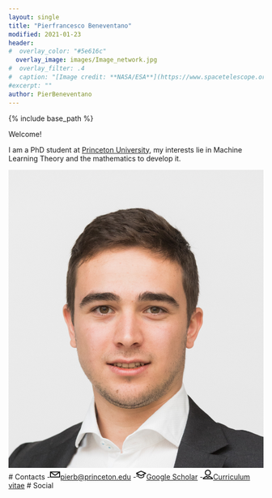 ```yaml
---
layout: single
title: "Pierfrancesco Beneventano"
modified: 2021-01-23
header:
#  overlay_color: "#5e616c"
  overlay_image: images/Image_network.jpg
#  overlay_filter: .4
#  caption: "[Image credit: **NASA/ESA**](https://www.spacetelescope.org/images/heic0515a/)"
#excerpt: ""
author: PierBeneventano
---
```


{% include base_path %}
<p>Welcome!</p>



I am a PhD student at <a href="https://orfe.princeton.edu/home" class="links">Princeton University</a>, my interests lie in Machine Learning Theory and the mathematics to develop it. 



<img src="./images/face_016.jpg" alt="alt text" class="avatar">
# Contacts
-<img height="20" width="20" src="./assets/icons/mail.svg" /><a class="contact-link"href="">pierb@princeton.edu</a>
-<img height="20" width="20" src="./assets/icons/graduation.svg" /><a class="contact-link"href="https://scholar.google.com/citations?user=spL439oAAAAJ&hl=en">Google Scholar</a>
-<img height="20" width="20" src="./assets/icons/user.svg" /><a class="contact-link"href="https://pierbeneventano.github.io/CV/CV_Beneventano.pdf">Curriculum vitae</a>
</ul>
# Social
          <!--  <a href="https://www.facebook.com/PierBene"><span
                  class="social-icon fa fa-facebook"></span></a> -->
          <a href="https://twitter.com/PierBeneventano"><span
                  class="social-icon fa fa-twitter"></span></a>
          <a href="https://www.linkedin.com/in/pierbeneventano/"><span
                  class="social-icon fa fa-linkedin"></span></a>
          <!--  <a href="https://www.instagram.com/pierbene96/"><span
                  class="social-icon fa fa-instagram"></span></a> -->
          <a href="https://join.skype.com/invite/kobWyHxDkzse"><span
                  class="social-icon fa fa-skype"></span></a>




<!-- <h2 class="archive__title">{{ site.data.ui-text[site.locale].recent_posts | default: "Latest Blog Posts" }}</h2>

{% for post in paginator.posts %}
  {% include archive-single.html %}
{% endfor %}

{% include paginator.html %}


<div>

</div> -->
